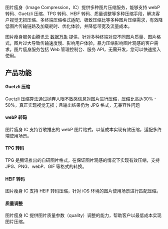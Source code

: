 图片瘦身（Image Compression，IC）提供多种图片压缩服务，能够支持 webP 转码、Guetzli 压缩、TPG 转码、HEIF 转码、质量调整等多种压缩手段，解决客户视觉无损压缩、多终端压缩格式适配、极致压缩比等多种图片压缩需求，有效降低图片传输链路及加载耗时、优化体验，并降低带宽及流量成本。

图片瘦身服务由腾讯云 [数据万象](https://cloud.tencent.com/document/product/460) 提供，针对多种终端对应不同图片质量、图片格式，图片过大导致传输速度慢、影响用户体验，暴力压缩影响图片观感的客户需求。图片瘦身服务包括 Web 管理控制台、服务 API，无需开发，您可以快速接入使用。

## 产品功能


#### Guetzli 压缩
Guetzli 压缩算法通过抛弃人眼不敏感信息对图片进行压缩，压缩比高达30% - 50%，真正实现视觉无损；且输出结果仍为 JPG 格式，无兼容性问题

#### webP 转码
图片瘦身 IC 支持谷歌推出的 webP 图片格式，以低成本实现有效压缩，适配多终端使用场景。

#### TPG 转码
TPG 是腾讯推出的自研图片格式，在保证图片观感的情况下实现有效压缩，支持 JPG、PNG、webP、GIF 等格式的转换。

#### HEIF 转码
图片瘦身 IC 支持 HEIF 转码压缩，针对 iOS 环境的图片使用场景进行匹配压缩。

#### 质量调整
图片瘦身 IC 提供图片质量参数（quality）调整的能力，帮助客户以最低成本实现图片压缩。
